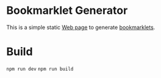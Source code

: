 # Bookmarklet Generator
This is a simple static [Web page](https://alexruppert.github.io/bookmarklet-generator/)
to generate [bookmarklets](https://en.wikipedia.org/wiki/Bookmarklet).


# Build
`npm run dev`
`npm run build`